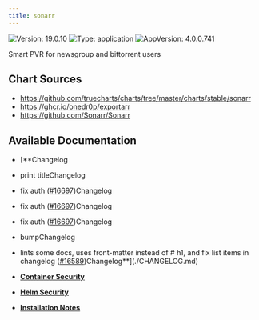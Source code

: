 ```yaml
---
title: sonarr
---
```


![Version: 19.0.10](https://img.shields.io/badge/Version-19.0.10-informational?style=flat-square) ![Type: application](https://img.shields.io/badge/Type-application-informational?style=flat-square) ![AppVersion: 4.0.0.741](https://img.shields.io/badge/AppVersion-4.0.0.741-informational?style=flat-square)

Smart PVR for newsgroup and bittorrent users

## Chart Sources

- https://github.com/truecharts/charts/tree/master/charts/stable/sonarr
- https://ghcr.io/onedr0p/exportarr
- https://github.com/Sonarr/Sonarr

## Available Documentation

- [**Changelog
- print titleChangelog
- fix auth ([#16697](https://github.com/truecharts/charts/issues/16697))Changelog
- fix auth ([#16697](https://github.com/truecharts/charts/issues/16697))Changelog
- fix auth ([#16697](https://github.com/truecharts/charts/issues/16697))Changelog
- bumpChangelog
- lints some docs, uses front-matter instead of # h1, and fix list items in changelog ([#16589](https://github.com/truecharts/charts/issues/16589))Changelog**](./CHANGELOG.md)

- [**Container Security**](./container-security.md)

- [**Helm Security**](./helm-security.md)

- [**Installation Notes**](./installation_notes.md)

